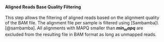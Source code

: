 #### Aligned Reads Base Quality Filtering

This step allows the filtering of aligned reads based on the alignment quality of the BAM file. The alignment file per sample is filtered using [Sambamba]\ [@sambamba]. All alignments with MAPQ smaller than **$min_mapq$** are excluded from the resulting file in BAM format as long as unmapped reads.
